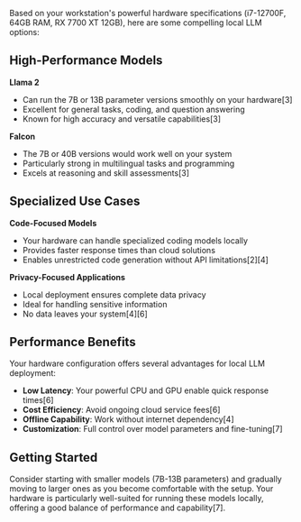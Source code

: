 Based on your workstation's powerful hardware specifications (i7-12700F, 64GB RAM, RX 7700 XT 12GB), here are some compelling local LLM options:

## High-Performance Models

**Llama 2**

- Can run the 7B or 13B parameter versions smoothly on your hardware\[3]
- Excellent for general tasks, coding, and question answering
- Known for high accuracy and versatile capabilities\[3]

**Falcon**

- The 7B or 40B versions would work well on your system
- Particularly strong in multilingual tasks and programming
- Excels at reasoning and skill assessments\[3]

## Specialized Use Cases

**Code-Focused Models**

- Your hardware can handle specialized coding models locally
- Provides faster response times than cloud solutions
- Enables unrestricted code generation without API limitations\[2]\[4]

**Privacy-Focused Applications**

- Local deployment ensures complete data privacy
- Ideal for handling sensitive information
- No data leaves your system\[4]\[6]

## Performance Benefits

Your hardware configuration offers several advantages for local LLM deployment:

- **Low Latency**: Your powerful CPU and GPU enable quick response times\[6]
- **Cost Efficiency**: Avoid ongoing cloud service fees\[6]
- **Offline Capability**: Work without internet dependency\[4]
- **Customization**: Full control over model parameters and fine-tuning\[7]

## Getting Started

Consider starting with smaller models (7B-13B parameters) and gradually moving to larger ones as you become comfortable with the setup. Your hardware is particularly well-suited for running these models locally, offering a good balance of performance and capability\[7].

&#x20;
